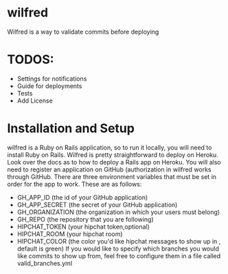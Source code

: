 wilfred
=======

Wilfred is a way to validate commits before deploying

TODOS:
====
- Settings for notifications
- Guide for deployments
- Tests
- Add License

Installation and Setup
====
wilfred is a Ruby on Rails application, so to run it locally, you will need to install Ruby on Rails.  Wilfred is pretty 
straightforward to deploy on Heroku.  Look over the docs as to how to deploy a Rails app on Heroku.  You will also need to 
register an application on GitHub (authorization in wilfred works through GitHub.  There are three 
environment variables that must be set in order for the app to work.  These are as follows:

- GH_APP_ID (the id of your GitHub application)
- GH_APP_SECRET (the secret of your GitHub application)
- GH_ORGANIZATION (the organization in which your users must belong)
- GH_REPO (the repository that you are following)
- HIPCHAT_TOKEN (your hipchat token,optional)
- HIPCHAT_ROOM (your hipchat room)
- HIPCHAT_COLOR (the color you'd like hipchat messages to show up in , default is green)
If you would like to specify which branches you would like commits to show up from, feel free to configure them in a file called valid_branches.yml


